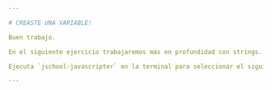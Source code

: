 ```yaml
---

# CREASTE UNA VARIABLE!

Buen trabajo.

En el siguiente ejercicio trabajaremos más en profundidad con strings.

Ejecuta `jschool-javascripter` en la terminal para seleccionar el siguiente ejercicio.

---
```

